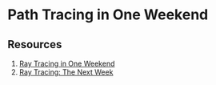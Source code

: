 # Path Tracing in One Weekend

## Resources
1) [Ray Tracing in One Weekend](https://raytracing.github.io/books/RayTracingInOneWeekend.html)
2) [Ray Tracing: The Next Week](https://raytracing.github.io/books/RayTracingTheNextWeek.html)
